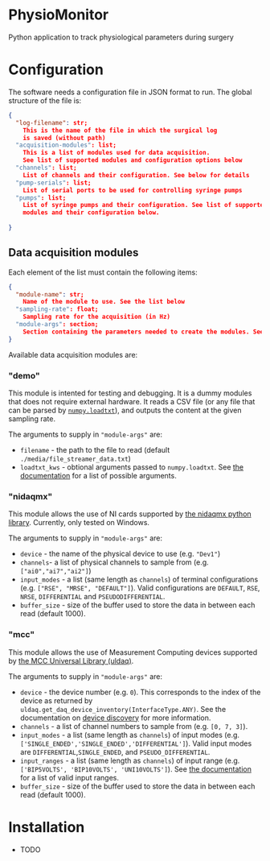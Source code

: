 # PhysioMonitor
Python application to track physiological parameters during surgery

# Configuration
The software needs a configuration file in JSON format to run. The global structure of the file is:
```json
{
  "log-filename": str;
    This is the name of the file in which the surgical log 
    is saved (without path)
  "acquisition-modules": list; 
    This is a list of modules used for data acquisition.
    See list of supported modules and configuration options below
  "channels": list;
    List of channels and their configuration. See below for details
  "pump-serials": list; 
    List of serial ports to be used for controlling syringe pumps
  "pumps": list;
    List of syringe pumps and their configuration. See list of supported
    modules and their configuration below.
  
}
```
## Data acquisition modules
Each element of the list must contain the following items:
```json
{
  "module-name": str;
    Name of the module to use. See the list below
  "sampling-rate": float;
    Sampling rate for the acquisition (in Hz)
  "module-args": section;
    Section containing the parameters needed to create the modules. See below for each module's options.
}
```
Available data acquisition modules are:
### "demo"
This module is intented for testing and debugging. It is a dummy modules that does not require external hardware.
It reads a CSV file (or any file that can be parsed by [`numpy.loadtxt`](https://numpy.org/doc/1.20/reference/generated/numpy.loadtxt.html#numpy.loadtxt)),
and outputs the content at the given sampling rate.

The arguments to supply in `"module-args"` are:

- `filename` - the path to the file to read (default `./media/file_streamer_data.txt`)
- `loadtxt_kws` - obtional arguments passed to `numpy.loadtxt`. See [the documentation]((https://numpy.org/doc/1.20/reference/generated/numpy.loadtxt.html#numpy.loadtxt)) for a list of possible arguments.

### "nidaqmx"
This module allows the use of NI cards supported by [the nidaqmx python library](https://nidaqmx-python.readthedocs.io/en/latest/). 
Currently, only tested on Windows.

The arguments to supply in `"module-args"` are:

- `device` - the name of the physical device to use (e.g. `"Dev1"`)
- `channels`- a list of physical channels to sample from (e.g. `["ai0","ai7","ai2"]`)
- `input_modes` - a list (same length as `channels`) of terminal configurations (e.g. `["RSE", "MRSE", "DEFAULT"]`). 
Valid configurations are `DEFAULT`, `RSE`, `NRSE`, `DIFFERENTIAL` and `PSEUDODIFFERENTIAL`.
- `buffer_size` - size of the buffer used to store the data in between each read (default 1000).

### "mcc"
This module allows the use of Measurement Computing devices supported by [the MCC Universal Library (uldaq)](https://github.com/mccdaq/uldaq).

The arguments to supply in `"module-args"` are:

- `device` - the device number (e.g. `0`). This corresponds to the index of the device as returned by 
`uldaq.get_daq_device_inventory(InterfaceType.ANY)`.
See the documentation  on [device discovery](https://www.mccdaq.com/PDFs/Manuals/UL-Linux/python/api.html#device-discovery) 
for more information.
- `channels` - a list of channel numbers to sample from (e.g. `[0, 7, 3]`).
- `input_modes` - a list (same length as `channels`) of input modes (e.g. `['SINGLE_ENDED','SINGLE_ENDED','DIFFERENTIAL']`).
Valid input modes are `DIFFERENTIAL`,`SINGLE_ENDED`, and `PSEUDO_DIFFERENTIAL`.
- `input_ranges` - a list (same length as `channels`) of input range (e.g. `['BIP5VOLTS', 'BIP10VOLTS', 'UNI10VOLTS']`).
See [the documentation](https://www.mccdaq.com/PDFs/Manuals/UL-Linux/python/api.html?highlight=uni10volts#uldaq.Range) for
a list of valid input ranges.
- `buffer_size` - size of the buffer used to store the data in between each read (default 1000).

# Installation
 - TODO
